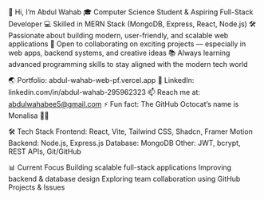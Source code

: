 👋 Hi, I’m Abdul Wahab
🎓 Computer Science Student & Aspiring Full-Stack Developer
💻 Skilled in MERN Stack (MongoDB, Express, React, Node.js)
🛠️ Passionate about building modern, user-friendly, and scalable web applications
🚀 Open to collaborating on exciting projects — especially in web apps, backend systems, and creative ideas
📚 Always learning advanced programming skills to stay aligned with the modern tech world

🌏 Portfolio: abdul-wahab-web-pf.vercel.app
💼 LinkedIn: linkedin.com/in/abdul-wahab-295962323
📫 Reach me at: abdulwahabee5@gmail.com
⚡ Fun fact: The GitHub Octocat’s name is Monalisa 🐙✨

🛠️ Tech Stack
Frontend: React, Vite, Tailwind CSS, Shadcn, Framer Motion
Backend: Node.js, Express.js
Database: MongoDB
Other: JWT, bcrypt, REST APIs, Git/GitHub

📊 Current Focus
Building scalable full-stack applications
Improving backend & database design
Exploring team collaboration using GitHub Projects & Issues
